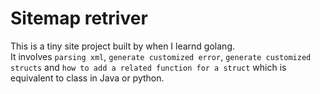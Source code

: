 # Sitemap retriver
This is a tiny site project built by when I learnd golang.  
It involves `parsing xml`, `generate customized error`, `generate customized structs` and `how to add a related function for a struct` which is equivalent to class in Java or python.    
